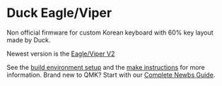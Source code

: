 # Duck Eagle/Viper

Non official firmware for custom Korean keyboard with 60% key layout made by Duck.

Newest version is the [Eagle/Viper V2](http://duck0113.tistory.com/127)

See the [build environment setup](https://docs.qmk.fm/#/getting_started_build_tools) and the [make instructions](https://docs.qmk.fm/#/getting_started_make_guide) for more information. Brand new to QMK? Start with our [Complete Newbs Guide](https://docs.qmk.fm/#/newbs).
